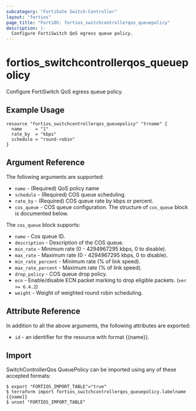 ```yaml
---
subcategory: "FortiGate Switch-Controller"
layout: "fortios"
page_title: "FortiOS: fortios_switchcontrollerqos_queuepolicy"
description: |-
  Configure FortiSwitch QoS egress queue policy.
---
```


# fortios_switchcontrollerqos_queuepolicy
Configure FortiSwitch QoS egress queue policy.

## Example Usage

```hcl
resource "fortios_switchcontrollerqos_queuepolicy" "trname" {
  name     = "1"
  rate_by  = "kbps"
  schedule = "round-robin"
}
```

## Argument Reference

The following arguments are supported:

* `name` - (Required) QoS policy name
* `schedule` - (Required) COS queue scheduling.
* `rate_by` - (Required) COS queue rate by kbps or percent.
* `cos_queue` - COS queue configuration. The structure of `cos_queue` block is documented below.

The `cos_queue` block supports:

* `name` - Cos queue ID.
* `description` - Description of the COS queue.
* `min_rate` - Minimum rate (0 - 4294967295 kbps, 0 to disable).
* `max_rate` - Maximum rate (0 - 4294967295 kbps, 0 to disable).
* `min_rate_percent` - Minimum rate (% of link speed).
* `max_rate_percent` - Maximum rate (% of link speed).
* `drop_policy` - COS queue drop policy.
* `ecn` - Enable/disable ECN packet marking to drop eligible packets. (`ver >= 6.4.2`)
* `weight` - Weight of weighted round robin scheduling.


## Attribute Reference

In addition to all the above arguments, the following attributes are exported:
* `id` - an identifier for the resource with format {{name}}.

## Import

SwitchControllerQos QueuePolicy can be imported using any of these accepted formats:
```
$ export "FORTIOS_IMPORT_TABLE"="true"
$ terraform import fortios_switchcontrollerqos_queuepolicy.labelname {{name}}
$ unset "FORTIOS_IMPORT_TABLE"
```
